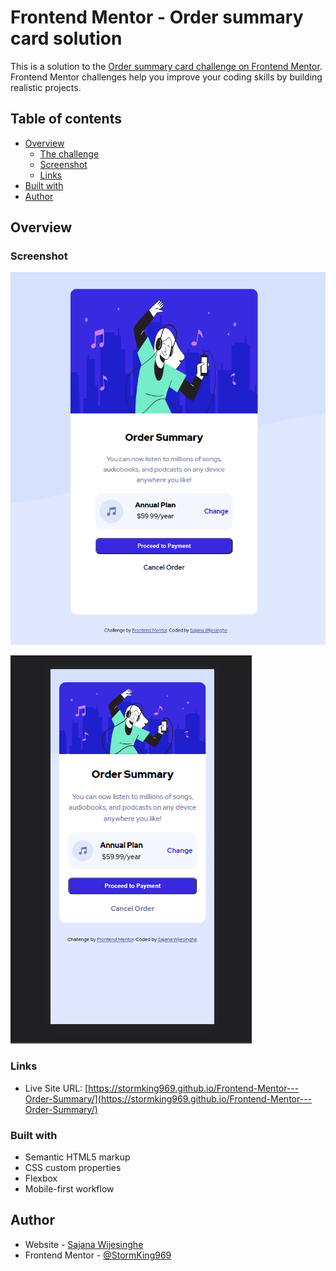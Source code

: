 # Frontend Mentor - Order summary card solution

This is a solution to the [Order summary card challenge on Frontend Mentor](https://www.frontendmentor.io/challenges/order-summary-component-QlPmajDUj). Frontend Mentor challenges help you improve your coding skills by building realistic projects. 

## Table of contents

- [Overview](#overview)
  - [The challenge](#the-challenge)
  - [Screenshot](#screenshot)
  - [Links](#links)
- [Built with](#built-with)
- [Author](#author)

## Overview

### Screenshot

![Desktop View](./screenshots/desktopview.PNG)

![Mobile View](./screenshots/mobileview.PNG)

### Links

- Live Site URL: [https://stormking969.github.io/Frontend-Mentor---Order-Summary/](https://stormking969.github.io/Frontend-Mentor---Order-Summary/)

### Built with

- Semantic HTML5 markup
- CSS custom properties
- Flexbox
- Mobile-first workflow

## Author

- Website - [Sajana Wijesinghe](https://sajana-wijesinghe.com/)
- Frontend Mentor - [@StormKing969](https://www.frontendmentor.io/profile/StormKing969)
